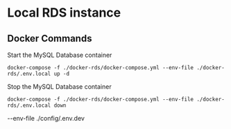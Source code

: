 # Local RDS instance

## Docker Commands

Start the MySQL Database container

```
docker-compose -f ./docker-rds/docker-compose.yml --env-file ./docker-rds/.env.local up -d
```

Stop the MySQL Database container

```
docker-compose -f ./docker-rds/docker-compose.yml --env-file ./docker-rds/.env.local down
```

--env-file ./config/.env.dev

